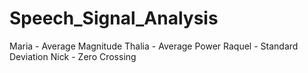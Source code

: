 # Speech_Signal_Analysis

Maria - Average Magnitude
Thalia - Average Power
Raquel - Standard Deviation
Nick - Zero Crossing
